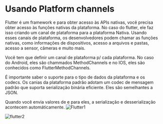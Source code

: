 # Usando Platform channels

Flutter é um framework e para obter acesso às APIs nativas, você precisa obter acesso às funções nativas da plataforma. No caso do flutter, ele faz isso criando um canal de plataforma para a plataforma Nativa. Usando esses canais de plataforma, os desenvolvedores podem chamar as funções nativas, como informações de dispositivos, acesso a arquivos e pastas, acesso a sensor, câmeras e muito mais. 

Você tem que definir um canal de plataforma p/ cada plataforma. No caso do Android, eles são chammados MethodChannels e no IOS, eles são conhecidos como FlutterMethodChannels.

É importante saber o suporte para o tipo de dados da plataforma e os codecs. Os canias da plataforma padrão adotam um codec de mensagem padrão que suporta serialização binária eficiente. Eles são semelhantes a JSON. 

Quando você envia valores de e para eles, a serialização e desserialização acontecem automáticamente. 
![Flutter1](https://github.com/user-attachments/assets/3803af52-113a-4183-b862-cba9127632a6)

![flutter2](https://github.com/user-attachments/assets/293de3f2-c2fd-43ab-add9-f3fa8501bb55)
